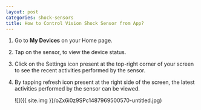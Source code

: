```yaml
---
layout: post
categories: shock-sensors
title: How to Control Vision Shock Sensor from App?
---
```


1. Go to **My Devices** on your Home page.

2. Tap on the sensor, to view the device status.

3. Click on the Settings icon present at the top-right corner of your screen to see the recent activities performed by the sensor.

4. By tapping refresh icon present at the right side of the screen, the latest activities performed by the sensor can be viewed.

    ![]({{ site.img }}/oZx6i0z9SPc1487969500570-untitled.jpg)